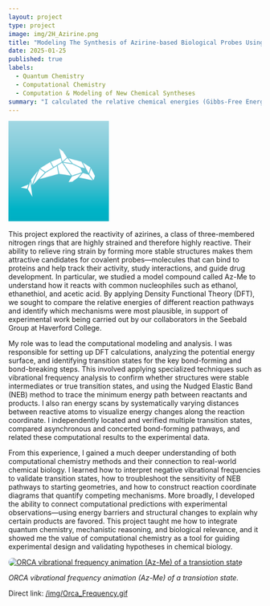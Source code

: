 ```yaml
---
layout: project
type: project
image: img/2H_Azirine.png 
title: "Modeling The Synthesis of Azirine-based Biological Probes Using Density Functional Theory"
date: 2025-01-25
published: true
labels:
  - Quantum Chemistry
  - Computational Chemistry
  - Computation & Modeling of New Chemical Syntheses
summary: "I calculated the relative chemical energies (Gibbs-Free Energy, Enthalpy, Electronic) of multiple new synthetic pathways that create biological probes from 2H-Azirine Reactant to better support experimental resuls obtained by the Seebald Lab."
---
```


<img src="../img/Orca.png" style="width:200px;height:200px;object-fit:cover;">




This project explored the reactivity of azirines, a class of three-membered nitrogen rings that are highly strained and therefore highly reactive. Their ability to relieve ring strain by forming more stable structures makes them attractive candidates for covalent probes—molecules that can bind to proteins and help track their activity, study interactions, and guide drug development. In particular, we studied a model compound called Az-Me to understand how it reacts with common nucleophiles such as ethanol, ethanethiol, and acetic acid. By applying Density Functional Theory (DFT), we sought to compare the relative energies of different reaction pathways and identify which mechanisms were most plausible, in support of experimental work being carried out by our collaborators in the Seebald Group at Haverford College.

My role was to lead the computational modeling and analysis. I was responsible for setting up DFT calculations, analyzing the potential energy surface, and identifying transition states for the key bond-forming and bond-breaking steps. This involved applying specialized techniques such as vibrational frequency analysis to confirm whether structures were stable intermediates or true transition states, and using the Nudged Elastic Band (NEB) method to trace the minimum energy path between reactants and products. I also ran energy scans by systematically varying distances between reactive atoms to visualize energy changes along the reaction coordinate. I independently located and verified multiple transition states, compared asynchronous and concerted bond-forming pathways, and related these computational results to the experimental data.

From this experience, I gained a much deeper understanding of both computational chemistry methods and their connection to real-world chemical biology. I learned how to interpret negative vibrational frequencies to validate transition states, how to troubleshoot the sensitivity of NEB pathways to starting geometries, and how to construct reaction coordinate diagrams that quantify competing mechanisms. More broadly, I developed the ability to connect computational predictions with experimental observations—using energy barriers and structural changes to explain why certain products are favored. This project taught me how to integrate quantum chemistry, mechanistic reasoning, and biological relevance, and it showed me the value of computational chemistry as a tool for guiding experimental design and validating hypotheses in chemical biology.

<!-- Bottom GIF (click to open full size) -->
<div class="text-center my-5">
  <a href="/img/Orca_Frequency.gif" target="_blank" rel="noopener">
    <img src="/img/Orca_Frequency.gif"
         alt="ORCA vibrational frequency animation (Az-Me) of a transiotion state"
         style="max-width: 100%; width: 720px; height: auto; border-radius: 12px;">
  </a>
  <p class="mt-2"><em>ORCA vibrational frequency animation (Az-Me) of a transiotion state.</em></p>
  <p class="small">Direct link: <a href="/img/Orca_Frequency.gif">/img/Orca_Frequency.gif</a></p>
</div>


